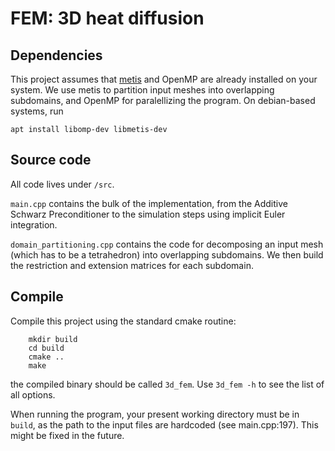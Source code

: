# FEM: 3D heat diffusion 

## Dependencies
This project assumes that [metis](http://glaros.dtc.umn.edu/gkhome/metis/metis/overview) and OpenMP
are already installed on your system. We use metis to partition input meshes into overlapping
subdomains, and OpenMP for paralellizing the program. On debian-based systems, run
```
apt install libomp-dev libmetis-dev
```
## Source code
All code lives under `/src`. 

`main.cpp` contains the bulk of the implementation,
from the Additive Schwarz Preconditioner to the simulation steps using implicit
Euler integration.

`domain_partitioning.cpp` contains the code for decomposing an input mesh (which
has to be a tetrahedron) into overlapping subdomains. We then build the restriction
and extension matrices for each subdomain.

## Compile

Compile this project using the standard cmake routine:
```
    mkdir build
    cd build
    cmake ..
    make
 ```
 the compiled binary should be called `3d_fem`. Use `3d_fem -h` to see the list of all options. 
 
 When running the program, your present working directory must be in `build`, as the path to the input files are hardcoded
 (see main.cpp:197). This might be fixed in the future.